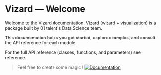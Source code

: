 # Vizard — Welcome

Welcome to the Vizard documentation. Vizard (wizard + visualization) is a package built by 01 talent's Data Science team.

This documentation helps you get started, explore examples, and consult the API reference for each module.


For the full API reference (classes, functions, and parameters) see reference.

> Feel free to create some magic !
[![Documentation](https://img.shields.io/badge/docs-online-brightgreen.svg)](https://<supermass14>.github.io/<vizard>/)
